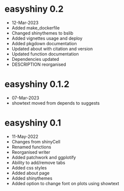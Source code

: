 # easyshiny 0.2

- 12-Mar-2023
- Added make_dockerfile
- Changed shinythemes to bslib
- Added vignettes usage and deploy
- Added pkgdown documentation
- Updated about with citation and version
- Updated function documentation
- Dependencies updated
- DESCRIPTION reorganised

# easyshiny 0.1.2

- 07-Mar-2023
- showtext moved from depends to suggests

# easyshiny 0.1

- 11-May-2022
- Changes from shinyCell
- Renamed functions
- Reorganised writer
- Added patchwork and ggplotify
- Ability to add/remove tabs
- Added css styles
- Added about page
- Added shinythemes
- Added option to change font on plots using showtext